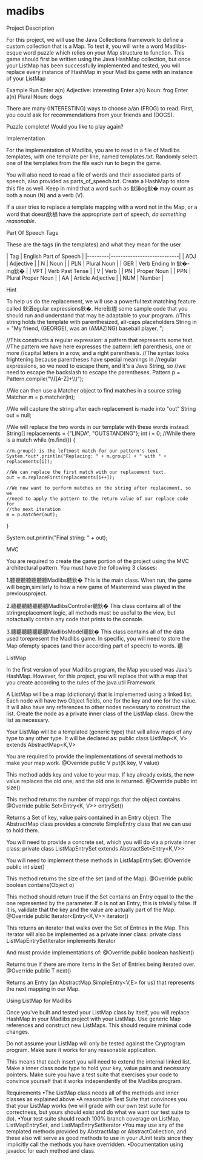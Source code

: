 # madibs

Project Description

For this project, we will use the Java Collections framework to define a custom collection that is a Map. To test it, you will write a word Madlibs-esque word puzzle which relies on your Map structure to function. This game should first be written using the Java HashMap collection, but once your ListMap has been successfully implemented and tested, you will replace every instance of HashMap in your Madlibs game with an instance of your ListMap

Example Run
Enter a(n) Adjective: interesting
Enter a(n) Noun: frog
Enter a(n) Plural Noun: dogs

There are many (INTERESTING) ways to choose a/an (FROG) to read. First, you
could ask for recommendations from your friends and (DOGS).

Puzzle complete! Would you like to play again?

Implementation

For the implementation of Madlibs, you are to read in a file of Madlibs templates, with one template per line, named templates.txt. Randomly select one of the templates from the file each run to begin the game.

You will also need to read a file of words and their associated parts of speech, also provided as parts_of_speech.txt. Create a HashMap to store this file as well. Keep in mind that a word such as 鈥渄og鈥� may count as both a noun (N) and a verb (V).

If a user tries to replace a template mapping with a word not in the Map, or a word that doesn鈥檛 have the appropriate part of speech, *do something reasonable*.

Part Of Speech Tags

These are the tags (in the templates) and what they mean for the user

| Tag | English Part of Speech | |---------|----------------------------| | ADJ | Adjective | | N | Noun | | PLN | Plural Noun | | GER | Verb Ending In 鈥�-ing鈥� | | VPT | Verb Past Tense | | V | Verb | | PN | Proper Noun | | PPN | Plural Proper Noun | | AA | Article Adjective | | NUM | Number |

Hint

To help us do the replacement, we will use a powerful text matching feature called 鈥渞egular expressions鈥�. Here鈥檚 some sample code that you should run and understand that may be adaptable to your program.
//This string holds the template with parenthesized, all-caps placeholders
String in = "My friend, (GEORGE), was an (AMAZING) baseball player. ";

//This constructs a regular expression: a pattern that represents some text.
//The pattern we have here expresses the pattern: left parenthesis, one or more
//capital letters in a row, and a right parenthesis.
//The syntax looks frightening because parentheses have special meanings in
//regular expressions, so we need to escape them, and it's a Java String, so
//we need to escape the backslash to escape the parentheses.
Pattern p = Pattern.compile("\\\\([A-Z]+\\\\)");

//We can then use a Matcher object to find matches in a source string
Matcher m = p.matcher(in);

//We will capture the string after each replacement is made into "out"
String out = null;

//We will replace the two words in our template with these words instead:
String[] replacements = {"LINDA", "OUTSTANDING"};
int i = 0;
//While there is a match
while (m.find()) {

    //m.group() is the leftmost match for our pattern's text
    System.*out*.println("Replacing: " + m.group() + " with " + replacements[i]);
    
    //We can replace the first match with our replacement text.
    out = m.replaceFirst(replacements[i++]);
    
    //We now want to perform matches on the string after replacement, so we
    //need to apply the pattern to the return value of our replace code for
    //the next iteration
    m = p.matcher(out);

}

System.out.println("Final string: " + out);

MVC

You are required to create the game portion of the project using the MVC architectural pattern. You must have the following 3 classes:

1.聽聽聽聽聽聽聽Madlibs聽鈥� This is the main class. When run, the game will begin,similarly to how a new game of Mastermind was played in the previousproject.

2.聽聽聽聽聽聽聽MadlibsController聽鈥� This class contains all of the stringreplacement logic, all methods must be useful to the view, but notactually contain any code that prints to the console.

3.聽聽聽聽聽聽聽MadlibsModel聽鈥� This class contains all of the data used torepresent the Madlibs game. In specific, you will need to store the Map ofempty spaces (and their according part of speech) to words. 聽

ListMap

In the first version of your Madlibs program, the Map you used was Java's HashMap. However, for this project, you will replace that with a map that you create according to the rules of the java.util Framework.

A ListMap will be a map (dictionary) that is implemented using a linked list. Each node will have two Object fields, one for the key and one for the value. It will also have any references to other nodes necessary to construct the list. Create the node as a private inner class of the ListMap class. Grow the list as necessary.

Your ListMap will be a templated (generic type) that will allow maps of any type to any other type. It will be declared as:
public class ListMap<K, V> extends AbstractMap<K,V> 

You are required to provide the implementations of several methods to make your map work.
@Override
public V put(K key, V value)

This method adds key and value to your map. If key already exists, the new value replaces the old one, and the old one is returned.
@Override
public int size()

This method returns the number of mappings that the object contains.
@Override
public Set<Entry<K, V>> entrySet()

Returns a Set of key, value pairs contained in an Entry object. The AbstractMap class provides a concrete SimpleEntry class that we can use to hold them.

You will need to provide a concrete set, which you will do via a private inner class:
private class ListMapEntrySet extends AbstractSet<Entry<K,V>>

You will need to implement these methods in ListMapEntrySet:
@Override
public int size()

This method returns the size of the set (and of the Map).
@Override
public boolean contains(Object o)

This method should return true if the Set contains an Entry equal to the the one represented by the parameter. If o is not an Entry, this is trivially false. If it is, validate that the key and the value are actually part of the Map.
@Override
public Iterator<Entry<K,V>> iterator() 

This returns an iterator that walks over the Set of Entries in the Map. This iterator will also be implemented as a private inner class:
private class ListMapEntrySetIterator<T> implements Iterator<T>

And must provide implementations of:
@Override
public boolean hasNext()

Returns true if there are more items in the Set of Entries being iterated over.
@Override
public T next() 

Returns an Entry (an AbstractMap.SimpleEntry<V,E> for us) that represents the next mapping in our Map.

Using ListMap for Madlibs

Once you've built and tested your ListMap class by itself, you will replace HashMap in your Madlibs project with your ListMap. Use generic Map references and construct new ListMaps. This should require minimal code changes.

Do not assume your ListMap will only be tested against the Cryptogram program. Make sure it works for any reasonable application.

This means that each insert you will need to extend the internal linked list. Make a inner class node type to hold your key, value pairs and necessary pointers. Make sure you have a test suite that exercises your code to convince yourself that it works independently of the Madlibs program.

Requirements
•The ListMap class needs all of the methods and inner classes as explained above
•A reasonable Test Suite that convinces you that your ListMap works (we will grade with our own test suite for correctness, but yours should exist and do what we want our test suite to do).
•Your test suite should reach 100% branch coverage on ListMap, ListMapEntrySet, and ListMapEntrySetIterator
•You may use any of the templated methods provided by AbstractMap or AbstractCollection, and these also will serve as good methods to use in your JUnit tests since they implicitly call the methods you have overridden.
•Documentation using javadoc for each method and class.
